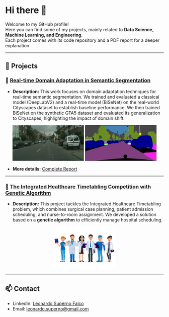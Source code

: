 # Hi there 👋

Welcome to my GitHub profile!  
Here you can find some of my projects, mainly related to **Data Science, Machine Learning, and Engineering**.  
Each project comes with its code repository and a PDF report for a deeper explanation.

---

## 🚀 Projects

### 🚗 [Real-time Domain Adaptation in Semantic Segmentation](https://github.com/LeonardoSuperno/SemSeg_MLDL25)
- **Description:** This work focuses on domain adaptation techniques for real-time semantic segmentation. We trained and evaluated a classical model (DeepLabV2) and a real-time model (BiSeNet) on the real-world Cityscapes dataset to establish baseline performance. We then trained BiSeNet on the synthetic GTA5 dataset and evaluated its generalization to Cityscapes, highlighting the impact of domain shift.  

<p align="center">
  <img src="https://github.com/LeonardoSuperno/leonardosuperno/blob/main/Immagine%20WhatsApp%202025-06-15%20ore%2016.13.20_ffe2593f.jpg" width="45%" />
  <img src="https://github.com/LeonardoSuperno/leonardosuperno/blob/main/Immagine%20WhatsApp%202025-06-15%20ore%2016.13.20_08723621.jpg" width="45%" />
</p>

- **More details:** [Complete Report](https://github.com/LeonardoSuperno/leonardosuperno/blob/main/Real-time%20Domain%20Adaptation%20in%20Semantic%20Segmentation.pdf)

---

### 🏥 [The Integrated Healthcare Timetabling Competition with Genetic Algorithm](https://github.com/LeonardoSuperno/IhtcGA)
- **Description:** This project tackles the Integrated Healthcare Timetabling problem, which combines surgical case planning, patient admission scheduling, and nurse-to-room assignment. We developed a solution based on a **genetic algorithm** to efficiently manage hospital scheduling.  

<p align="center">
  <img src="https://github.com/LeonardoSuperno/leonardosuperno/blob/main/illustrazione-piana-di-vettore-dei-personaggi-cartoni-animati-del-personale-medico-insieme-medici-isolati-su-fondo-bianco-gruppo-116632687.jpeg" width="40%" />
</p>

---

## 📫 Contact 
- LinkedIn: [Leonardo Superno Falco](https://www.linkedin.com/in/leonardo-superno-falco-00153a369/)
- Email: leonardo.superno@gmail.com
